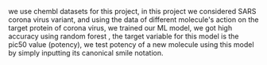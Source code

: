 we use chembl datasets for this project, in this project we considered SARS corona virus variant, and using the data of different molecule's action on the target protein of corona virus, we trained our ML model, we got high accuracy using random forest
, the target variable for this model is the pic50 value (potency), we test potency of a new molecule using this model by simply inputting its canonical smile notation.
